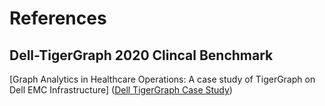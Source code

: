 # References

## Dell-TigerGraph 2020 Clincal Benchmark

[Graph Analytics in Healthcare Operations: A case study of TigerGraph on Dell EMC Infrastructure]
([Dell TigerGraph Case Study](https://github.com/dmccreary/synthea-graph/blob/main/resources/Dell-TigerGraph-Case-Study-Optum.pdf))